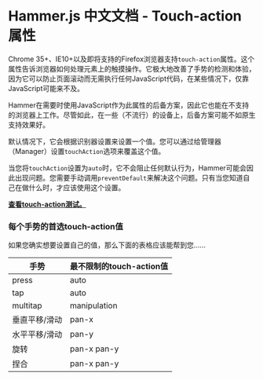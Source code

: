 # Hammer.js 中文文档 - Touch-action 属性

Chrome 35+、IE10+以及即将支持的Firefox浏览器支持`touch-action`属性。这个属性告诉浏览器如何处理元素上的触摸操作。它极大地改善了手势的检测和体验，因为它可以防止页面滚动而无需执行任何JavaScript代码，在某些情况下，仅靠JavaScript可能来不及。

Hammer在需要时使用JavaScript作为此属性的后备方案，因此它也能在不支持的浏览器上工作。尽管如此，在一些（不流行）的设备上，后备方案可能不如原生支持效果好。

默认情况下，它会根据识别器设置来设置一个值。您可以通过给管理器（Manager）设置`touchAction`选项来覆盖这个值。

当您将`touchAction`设置为`auto`时，它不会阻止任何默认行为，Hammer可能会因此出现问题。您需要手动调用`preventDefault`来解决这个问题。只有当您知道自己在做什么时，才应该使用这个设置。

[**查看touch-action测试。**](https://cdn.rawgit.com/hammerjs/hammer.js/master/tests/manual/touchaction.html)

### 每个手势的首选touch-action值

如果您确实想要设置自己的值，那么下面的表格应该能帮到您……

| 手势          | 最不限制的touch-action值 |
| ------------- | ------------------------ |
| press         | auto                     |
| tap           | auto                     |
| multitap      | manipulation             |
| 垂直平移/滑动 | pan-x                    |
| 水平平移/滑动 | pan-y                    |
| 旋转          | pan-x pan-y              |
| 捏合          | pan-x pan-y              |
